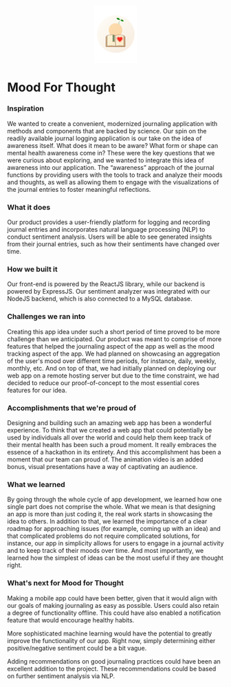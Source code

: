 <div align="center"><img align="center" src="client/src/assets/logo.png" width="100px"/></div>

# Mood For Thought

### Inspiration

We wanted to create a convenient, modernized journaling application with methods and components that are backed by science. Our spin on the readily available journal logging application is our take on the idea of awareness itself. What does it mean to be aware? What form or shape can mental health awareness come in? These were the key questions that we were curious about exploring, and we wanted to integrate this idea of awareness into our application. The “awareness” approach of the journal functions by providing users with the tools to track and analyze their moods and thoughts, as well as allowing them to engage with the visualizations of the journal entries to foster meaningful reflections.

### What it does

Our product provides a user-friendly platform for logging and recording journal entries and incorporates natural language processing (NLP) to conduct sentiment analysis. Users will be able to see generated insights from their journal entries, such as how their sentiments have changed over time.

### How we built it

Our front-end is powered by the ReactJS library, while our backend is powered by ExpressJS. Our sentiment analyzer was integrated with our NodeJS backend, which is also connected to a MySQL database.

### Challenges we ran into

Creating this app idea under such a short period of time proved to be more challenge than we anticipated. Our product was meant to comprise of more features that helped the journaling aspect of the app as well as the mood tracking aspect of the app. We had planned on showcasing an aggregation of the user's mood over different time periods, for instance, daily, weekly, monthly, etc. And on top of that, we had initially planned on deploying our web app on a remote hosting server but due to the time constraint, we had decided to reduce our proof-of-concept to the most essential cores features for our idea.

### Accomplishments that we're proud of

Designing and building such an amazing web app has been a wonderful experience. To think that we created a web app that could potentially be used by individuals all over the world and could help them keep track of their mental health has been such a proud moment. It really embraces the essence of a hackathon in its entirety. And this accomplishment has been a moment that our team can proud of. The animation video is an added bonus, visual presentations have a way of captivating an audience.

### What we learned

By going through the whole cycle of app development, we learned how one single part does not comprise the whole. What we mean is that designing an app is more than just coding it, the real work starts in showcasing the idea to others. In addition to that, we learned the importance of a clear roadmap for approaching issues (for example, coming up with an idea) and that complicated problems do not require complicated solutions, for instance, our app in simplicity allows for users to engage in a journal activity and to keep track of their moods over time. And most importantly, we learned how the simplest of ideas can be the most useful if they are thought right.

### What's next for Mood for Thought

Making a mobile app could have been better, given that it would align with our goals of making journaling as easy as possible. Users could also retain a degree of functionality offline. This could have also enabled a notification feature that would encourage healthy habits.

More sophisticated machine learning would have the potential to greatly improve the functionality of our app. Right now, simply determining either positive/negative sentiment could be a bit vague.

Adding recommendations on good journaling practices could have been an excellent addition to the project. These recommendations could be based on further sentiment analysis via NLP.
